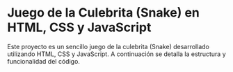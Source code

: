 # Juego de la Culebrita (Snake) en HTML, CSS y JavaScript

Este proyecto es un sencillo juego de la culebrita (Snake) desarrollado utilizando HTML, CSS y JavaScript. A continuación se detalla la estructura y funcionalidad del código.

